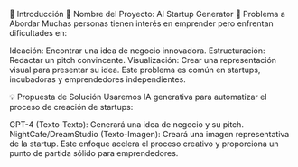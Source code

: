 🔎 Introducción
📌 Nombre del Proyecto: AI Startup Generator
📍 Problema a Abordar
Muchas personas tienen interés en emprender pero enfrentan dificultades en:

Ideación: Encontrar una idea de negocio innovadora.
Estructuración: Redactar un pitch convincente.
Visualización: Crear una representación visual para presentar su idea.
Este problema es común en startups, incubadoras y emprendedores independientes.

💡 Propuesta de Solución
Usaremos IA generativa para automatizar el proceso de creación de startups:

GPT-4 (Texto-Texto): Generará una idea de negocio y su pitch.
NightCafe/DreamStudio (Texto-Imagen): Creará una imagen representativa de la startup.
Este enfoque acelera el proceso creativo y proporciona un punto de partida sólido para emprendedores.

